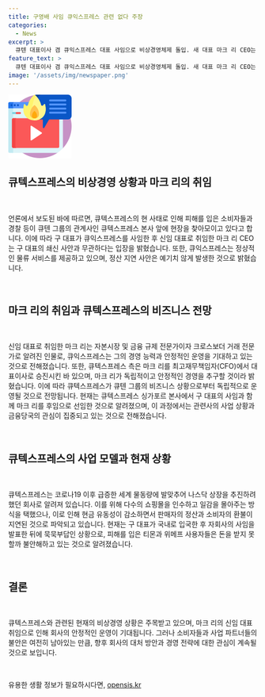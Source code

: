 ```yaml
---
title: 구영배 사임 큐익스프레스 관련 없다 주장
categories:
  - News
excerpt: >
  큐텐 대표이사 겸 큐익스프레스 대표 사임으로 비상경영체제 돌입. 새 대표 마크 리 CEO는 정산 지연과는 무관하다고 주장. 마크 리는 전문가 출신으로 자금에 대한 안정적 운영을 약속. 과거 인수 및 세계 물동량 증가에 따른 나스닥 상장 시도는 현금 유동성 감소와 소비자 피해로 이어졌다는 분석. 피해 소비자들은 대표의 입국 후 사임 및 책임 회피에 불만 표시.
feature_text: >
  큐텐 대표이사 겸 큐익스프레스 대표 사임으로 비상경영체제 돌입. 새 대표 마크 리 CEO는 정산 지연과는 무관하다고 주장. 마크 리는 전문가 출신으로 자금에 대한 안정적 운영을 약속. 과거 인수 및 세계 물동량 증가에 따른 나스닥 상장 시도는 현금 유동성 감소와 소비자 피해로 이어졌다는 분석. 피해 소비자들은 대표의 입국 후 사임 및 책임 회피에 불만 표시.
image: '/assets/img/newspaper.png'
---
```


<p><img src="/assets/img/news.png" alt="rentncar 속보" /></p>

<h2>큐텍스프레스의 비상경영 상황과 마크 리의 취임</h2>

<p data-ke-size="size16">&nbsp;</p>

<p>언론에서 보도된 바에 따르면, 큐텍스프레스의 현 사태로 인해 피해를 입은 소비자들과 경찰 등이 큐텐 그룹의 관계사인 큐텍스프레스 본사 앞에 현장을 찾아모이고 있다고 합니다. 이에 따라 구 대표가 큐익스프레스를 사임한 후 신임 대표로 취임한 마크 리 CEO는 구 대표의 쇄신 사안과 무관하다는 입장을 밝혔습니다. 또한, 큐익스프레스는 정상적인 물류 서비스를 제공하고 있으며, 정산 지연 사안은 예기치 않게 발생한 것으로 밝혔습니다.</p>

<p data-ke-size="size16">&nbsp;</p>

<h2 data-ke-size="size26">마크 리의 취임과 큐텍스프레스의 비즈니스 전망</h2>

<p data-ke-size="size16">&nbsp;</p>

<p>신임 대표로 취임한 마크 리는 자본시장 및 금융 규제 전문가이자 크로스보더 거래 전문가로 알려진 인물로, 큐익스프레스는 그의 경영 능력과 안정적인 운영을 기대하고 있는 것으로 전해졌습니다. 또한, 큐텍스프레스 측은 마크 리를 최고재무책임자(CFO)에서 대표이사로 승진시킨 바 있으며, 마크 리가 독립적이고 안정적인 경영을 추구할 것이라 밝혔습니다. 이에 따라 큐텍스프레스가 큐텐 그룹의 비즈니스 상황으로부터 독립적으로 운영될 것으로 전망됩니다. 현재는 큐텍스프레스 싱가포르 본사에서 구 대표의 사임과 함께 마크 리를 후임으로 선임한 것으로 알려졌으며, 이 과정에서는 관련사의 사업 상황과 금융당국의 관심이 집중되고 있는 것으로 전해졌습니다.</p>

<p data-ke-size="size16">&nbsp;</p>

<h2 data-ke-size="size26">큐텍스프레스의 사업 모델과 현재 상황</h2>

<p data-ke-size="size16">&nbsp;</p>

<p>큐텍스프레스는 코로나19 이후 급증한 세계 물동량에 발맞추어 나스닥 상장을 추진하려 했던 회사로 알려져 있습니다. 이를 위해 다수의 쇼핑몰을 인수하고 일감을 몰아주는 방식을 택했으나, 이로 인해 현금 유동성이 감소하면서 판매자의 정산과 소비자의 환불이 지연된 것으로 파악되고 있습니다. 현재는 구 대표가 국내로 입국한 후 자회사의 사임을 발표한 뒤에 묵묵부답인 상황으로, 피해를 입은 티몬과 위메프 사용자들은 돈을 받지 못할까 불안해하고 있는 것으로 알려졌습니다.</p>

<p data-ke-size="size16">&nbsp;</p>

<h2 data-ke-size="size26">결론</h2>

<p data-ke-size="size16">&nbsp;</p>

<p>큐텍스프레스와 관련된 현재의 비상경영 상황은 주목받고 있으며, 마크 리의 신임 대표 취임으로 인해 회사의 안정적인 운영이 기대됩니다. 그러나 소비자들과 사업 파트너들의 불안은 여전히 남아있는 만큼, 향후 회사의 대처 방안과 경영 전략에 대한 관심이 계속될 것으로 보입니다.</p>

<p data-ke-size="size16">&nbsp;</p>
유용한 생활 정보가 필요하시다면, <a href="https://opensis.kr" rel="dofollow">opensis.kr</a>


